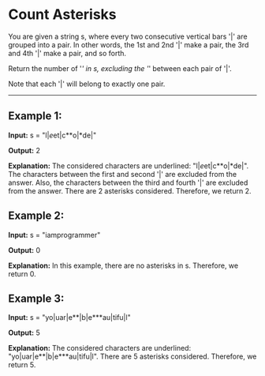 # Count Asterisks

You are given a string s, where every two consecutive vertical bars '|' are grouped into a pair. In other words, the 1st and 2nd '|' make a pair, the 3rd and 4th '|' make a pair, and so forth.

Return the number of '*' in s, excluding the '*' between each pair of '|'.

Note that each '|' will belong to exactly one pair.

--- 

## Example 1:

**Input:** s = "l|*e*et|c**o|*de|"

**Output:** 2

**Explanation:** The considered characters are underlined: "l|*e*et|c**o|*de|". The characters between the first and second '|' are excluded from the answer. Also, the characters between the third and fourth '|' are excluded from the answer. There are 2 asterisks considered. Therefore, we return 2.


## Example 2:

**Input:** s = "iamprogrammer"

**Output:** 0

**Explanation:** In this example, there are no asterisks in s. Therefore, we return 0.


## Example 3:

**Input:** s = "yo|uar|e**|b|e***au|tifu|l"

**Output:** 5

**Explanation:** The considered characters are underlined: "yo|uar|e**|b|e***au|tifu|l". There are 5 asterisks considered. Therefore, we return 5.